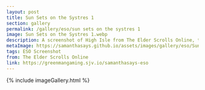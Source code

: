 ```yaml
---
layout: post
title: Sun Sets on the Systres 1
section: gallery
permalink: /gallery/eso/sun sets on the systres 1
image: Sun Sets on the Systres 1.webp
description: A screenshot of High Isle from The Elder Scrolls Online, taken by Samantha Says.
metaImage: https://samanthasays.github.io/assets/images/gallery/eso/Sun Sets on the Systres 1.webp
tags: ESO Screenshot
from: The Elder Scrolls Online
link: https://greenmangaming.sjv.io/samanthasays-eso
---
```

{% include imageGallery.html %}